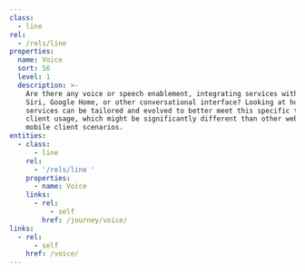 ```yaml
---
class:
  - line
rel:
  - /rels/line
properties:
  name: Voice
  sort: 56
  level: 1
  description: >-
    Are there any voice or speech enablement, integrating services with Alex,
    Siri, Google Home, or other conversational interface? Looking at how
    services can be tailored and evolved to better meet this specific type of
    client usage, which might be significantly different than other web or
    mobile client scenarios.
entities:
  - class:
      - line
    rel:
      - '/rels/line '
    properties:
      - name: Voice
    links:
      - rel:
          - self
        href: /journey/voice/
links:
  - rel:
      - self
    href: /voice/
---
```

